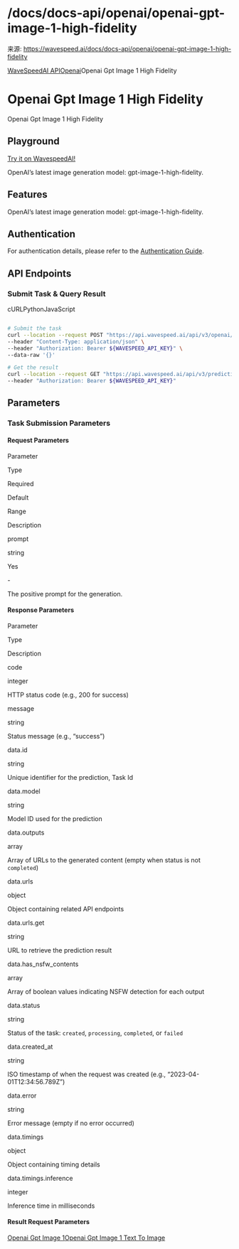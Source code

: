# /docs/docs-api/openai/openai-gpt-image-1-high-fidelity

来源: https://wavespeed.ai/docs/docs-api/openai/openai-gpt-image-1-high-fidelity

[WaveSpeedAI API](/docs/docs-api/webhooks "WaveSpeedAI API")[Openai](/docs/docs-api/openai/openai-dall-e-2 "Openai")Openai Gpt Image 1 High Fidelity

# Openai Gpt Image 1 High Fidelity

Openai Gpt Image 1 High Fidelity

## Playground[](#playground)

[Try it on WavespeedAI!](https://wavespeed.ai/models/openai/gpt-image-1-high-fidelity)

OpenAI’s latest image generation model: gpt-image-1-high-fidelity.

## Features[](#features)

OpenAI’s latest image generation model: gpt-image-1-high-fidelity.

## Authentication[](#authentication)

For authentication details, please refer to the [Authentication Guide](/docs/docs-authentication).

## API Endpoints[](#api-endpoints)

### Submit Task & Query Result[](#submit-task--query-result)

cURLPythonJavaScript

```bash

# Submit the task
curl --location --request POST "https://api.wavespeed.ai/api/v3/openai/gpt-image-1-high-fidelity" \
--header "Content-Type: application/json" \
--header "Authorization: Bearer ${WAVESPEED_API_KEY}" \
--data-raw '{}'

# Get the result
curl --location --request GET "https://api.wavespeed.ai/api/v3/predictions/${requestId}/result" \
--header "Authorization: Bearer ${WAVESPEED_API_KEY}"
```

## Parameters[](#parameters)

### Task Submission Parameters[](#task-submission-parameters)

#### Request Parameters[](#request-parameters)

Parameter

Type

Required

Default

Range

Description

prompt

string

Yes

\-

The positive prompt for the generation.

#### Response Parameters[](#response-parameters)

Parameter

Type

Description

code

integer

HTTP status code (e.g., 200 for success)

message

string

Status message (e.g., “success”)

data.id

string

Unique identifier for the prediction, Task Id

data.model

string

Model ID used for the prediction

data.outputs

array

Array of URLs to the generated content (empty when status is not `completed`)

data.urls

object

Object containing related API endpoints

data.urls.get

string

URL to retrieve the prediction result

data.has\_nsfw\_contents

array

Array of boolean values indicating NSFW detection for each output

data.status

string

Status of the task: `created`, `processing`, `completed`, or `failed`

data.created\_at

string

ISO timestamp of when the request was created (e.g., “2023-04-01T12:34:56.789Z”)

data.error

string

Error message (empty if no error occurred)

data.timings

object

Object containing timing details

data.timings.inference

integer

Inference time in milliseconds

#### Result Request Parameters[](#result-request-parameters)

[Openai Gpt Image 1](/docs/docs-api/openai/openai-gpt-image-1 "Openai Gpt Image 1")[Openai Gpt Image 1 Text To Image](/docs/docs-api/openai/openai-gpt-image-1-text-to-image "Openai Gpt Image 1 Text To Image")